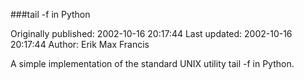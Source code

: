 ###tail -f in Python

Originally published: 2002-10-16 20:17:44
Last updated: 2002-10-16 20:17:44
Author: Erik Max Francis

A simple implementation of the standard UNIX utility tail -f in Python.